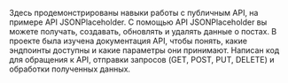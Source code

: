 Здесь продемонстрированы навыки работы с публичным API, на примере API JSONPlaceholder.
С помощью API JSONPlaceholder вы можете получать, создавать, обновлять и удалять данные о постах.
В проекте была изучена документация API, чтобы понять, какие эндпоинты доступны и какие параметры они принимают. 
Написан код для обращения к API, отправки запросов (GET, POST, PUT, DELETE) и обработки полученных данных.